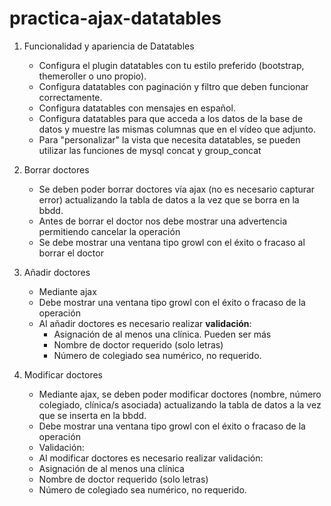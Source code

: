# practica-ajax-datatables

1. Funcionalidad y apariencia de Datatables
   - Configura el plugin datatables con tu estilo preferido (bootstrap, themeroller o uno propio).
   - Configura datatables con paginación y filtro que deben funcionar correctamente. 
   - Configura datatables con mensajes en español. 
   - Configura datatables para que acceda a los datos de la base de datos y muestre las mismas columnas que en el vídeo que adjunto. 
   - Para "personalizar" la vista que necesita datatables, se pueden utilizar las funciones de mysql concat y group_concat

2. Borrar doctores
   - Se deben poder borrar doctores vía ajax (no es necesario capturar error) actualizando la tabla de datos a la vez que se borra en la bbdd.
   - Antes de borrar el doctor nos debe mostrar una advertencia permitiendo cancelar la operación
   - Se debe mostrar una ventana tipo growl con el éxito o fracaso al borrar el doctor

3. Añadir doctores
   - Mediante ajax
   - Debe mostrar una ventana tipo growl con el éxito o fracaso de la operación
   - Al añadir doctores es necesario realizar **validación**: 
     - Asignación de al menos una clínica. Pueden ser más
     - Nombre de doctor requerido (solo letras)
     - Número de colegiado sea numérico, no requerido.

4. Modificar doctores
   - Mediante ajax, se deben poder modificar doctores (nombre, número colegiado, clínica/s asociada) actualizando la tabla de datos a la vez que se inserta en la bbdd.
   - Debe mostrar una ventana tipo growl con el éxito o fracaso de la operación
   - Validación: 
    - Al modificar doctores es necesario realizar validación: 
    - Asignación de al menos una clínica
    - Nombre de doctor requerido (solo letras)
    - Número de colegiado sea numérico, no requerido.

